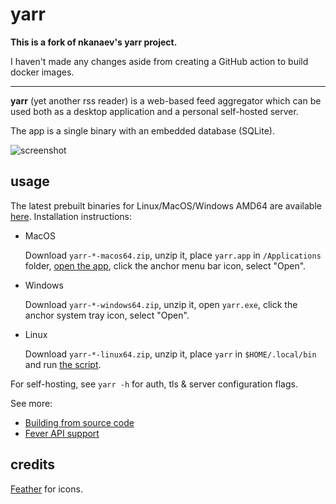 # yarr

**This is a fork of nkanaev's yarr project.**

I haven't made any changes aside from creating a GitHub action to build docker images.

---

**yarr** (yet another rss reader) is a web-based feed aggregator which can be used both
as a desktop application and a personal self-hosted server.

The app is a single binary with an embedded database (SQLite).

![screenshot](etc/promo.png)

## usage

The latest prebuilt binaries for Linux/MacOS/Windows AMD64 are available
[here](https://github.com/nkanaev/yarr/releases/latest). Installation instructions:

- MacOS

  Download `yarr-*-macos64.zip`, unzip it, place `yarr.app` in `/Applications` folder, [open the app][macos-open], click the anchor menu bar icon, select "Open".

- Windows

  Download `yarr-*-windows64.zip`, unzip it, open `yarr.exe`, click the anchor system tray icon, select "Open".

- Linux

  Download `yarr-*-linux64.zip`, unzip it, place `yarr` in `$HOME/.local/bin`
  and run [the script](etc/install-linux.sh).

[macos-open]: https://support.apple.com/en-gb/guide/mac-help/mh40616/mac

For self-hosting, see `yarr -h` for auth, tls & server configuration flags.

See more:

- [Building from source code](doc/build.md)
- [Fever API support](doc/fever.md)

## credits

[Feather](http://feathericons.com/) for icons.
